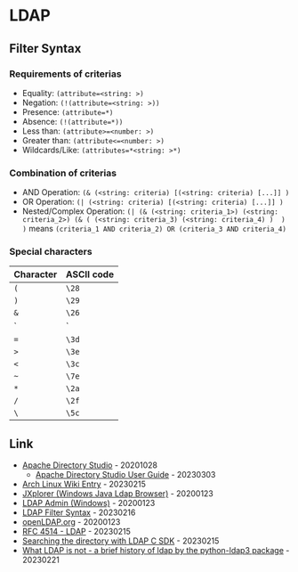 # LDAP

## Filter Syntax

### Requirements of criterias

* Equality: `(attribute=<string: >)`
* Negation: `(!(attribute=<string: >))`
* Presence: `(attribute=*)`
* Absence: `(!(attribute=*))`
* Less than: `(attribute>=<number: >)`
* Greater than: `(attribute<=<number: >)`
* Wildcards/Like: `(attributes=*<string: >*)`

### Combination of criterias

* AND Operation: `(& (<string: criteria) [(<string: criteria) [...]] )`
* OR Operation: `(| (<string: criteria) [(<string: criteria) [...]] )`
* Nested/Complex Operation: `(| (& (<string: criteria_1>) (<string: criteria_2>) (& ( (<string: criteria_3) (<string: criteria_4) )  ) )` means `(criteria_1 AND criteria_2) OR (criteria_3 AND criteria_4)`

### Special characters

| Character | ASCII code |
| --- | --- |
| `(` | `\28` |
| `)` | `\29` |
| `&` | `\26` |
| `|` | `\7c` |
| `=` | `\3d` |
| `>` | `\3e` |
| `<` | `\3c` |
| `~` | `\7e` |
| `*` | `\2a` |
| `/` | `\2f` |
| `\` | `\5c` |

## Link

* [Apache Directory Studio](https://directory.apache.org/studio/) - 20201028
  * [Apache Directory Studio User Guide](https://nightlies.apache.org/directory/studio/2.0.0.v20200411-M15/userguide/Apache_Directory_Studio_LDAP_Browser_User_Guide.pdf) - 20230303
* [Arch Linux Wiki Entry](https://wiki.archlinux.org/title/OpenLDAP) - 20230215
* [JXplorer (Windows Java Ldap Browser)](http://www.jxplorer.org/) - 20200123
* [LDAP Admin (Windows)](http://www.ldapadmin.org/) - 20200123
* [LDAP Filter Syntax](http://www.ldapexplorer.com/en/manual/109010000-ldap-filter-syntax.htm) - 20230216
* [openLDAP.org](https://www.openldap.org/) - 20200123
* [RFC 4514 - LDAP](http://www.faqs.org/rfcs/rfc4515.html) - 20230215
* [Searching the directory with LDAP C SDK](https://wiki.mozilla.org/Mozilla_LDAP_SDK_Programmer%27s_Guide/Searching_the_Directory_With_LDAP_C_SDK) - 20230215
* [What LDAP is not - a brief history of ldap by the python-ldap3 package](https://ldap3.readthedocs.io/en/latest/tutorial_intro.html) - 20230221

